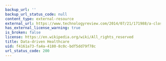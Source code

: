 ```yaml
---
backup_url: ''
backup_url_status_code: null
content_type: external-resource
external_url: https://www.technologyreview.com/2014/07/21/171988/a-closer-look-at-data-driven-health-care/
has_external_license_warning: true
is_broken: false
license: https://en.wikipedia.org/wiki/All_rights_reserved
title: Data-driven Healthcare
uid: f4161a73-fa4a-4180-8c0c-bdf5dd79f78c
url_status_code: 200
---
```

